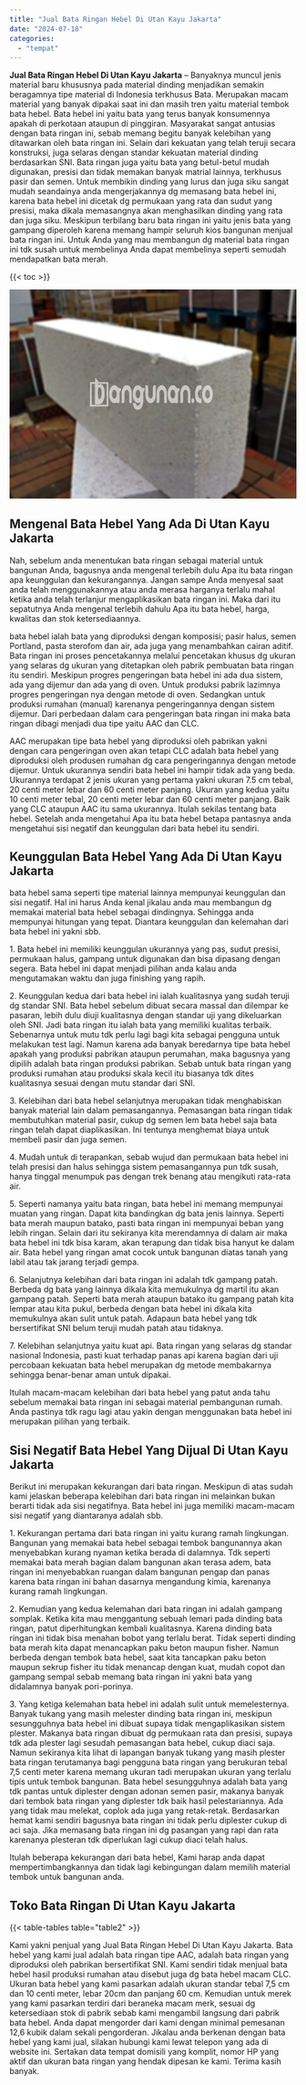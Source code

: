 ```yaml
---
title: "Jual Bata Ringan Hebel Di Utan Kayu Jakarta"
date: "2024-07-18"
categories: 
  - "tempat"
---
```


**Jual Bata Ringan Hebel Di Utan Kayu Jakarta** – Banyaknya muncul jenis material baru khususnya pada material dinding menjadikan semakin beragamnya tipe material di Indonesia terkhusus Bata. Merupakan macam material yang banyak dipakai saat ini dan masih tren yaitu material tembok bata hebel. Bata hebel ini yaitu bata yang terus banyak konsumennya apakah di perkotaan ataupun di pinggiran. Masyarakat sangat antusias dengan bata ringan ini, sebab memang begitu banyak kelebihan yang ditawarkan oleh bata ringan ini. Selain dari kekuatan yang telah teruji secara konstruksi, juga selaras dengan standar kekuatan material dinding berdasarkan SNI. Bata ringan juga yaitu bata yang betul-betul mudah digunakan, presisi dan tidak memakan banyak matrial lainnya, terkhusus pasir dan semen. Untuk membikin dinding yang lurus dan juga siku sangat mudah seandainya anda mengerjakannya dg memasang bata hebel ini, karena bata hebel ini dicetak dg permukaan yang rata dan sudut yang presisi, maka dikala memasangnya akan menghasilkan dinding yang rata dan juga siku. Meskipun terbilang baru bata ringan ini yaitu jenis bata yang gampang diperoleh karena memang hampir seluruh kios bangunan menjual bata ringan ini. Untuk Anda yang mau membangun dg material bata ringan ini tdk susah untuk membelinya Anda dapat membelinya seperti semudah mendapatkan bata merah.

{{< toc >}}

![Jual Bata Ringan Hebel Di Utan Kayu Jakarta](/images/jual-hebel-murah-30.png)

## Mengenal Bata Hebel Yang Ada Di Utan Kayu Jakarta

Nah, sebelum anda menentukan bata ringan sebagai material untuk bangunan Anda, bagusnya anda mengenal terlebih dulu Apa itu bata ringan apa keunggulan dan kekurangannya. Jangan sampe Anda menyesal saat anda telah menggunakannya atau anda merasa harganya terlalu mahal ketika anda telah terlanjur mengaplikasikan bata ringan ini. Maka dari itu sepatutnya Anda mengenal terlebih dahulu Apa itu bata hebel, harga, kwalitas dan stok ketersediaannya.

bata hebel ialah bata yang diproduksi dengan komposisi; pasir halus, semen Portland, pasta sterofom dan air, ada juga yang menambahkan cairan aditif. Bata ringan ini proses pencetakannya melalui pencetakan khusus dg ukuran yang selaras dg ukuran yang ditetapkan oleh pabrik pembuatan bata ringan itu sendiri. Meskipun progres pengeringan bata hebel ini ada dua sistem, ada yang dijemur dan ada yang di oven. Untuk produksi pabrik lazimnya progres pengeringan nya dengan metode di oven. Sedangkan untuk produksi rumahan (manual) karenanya pengeringannya dengan sistem dijemur. Dari perbedaan dalam cara pengeringan bata ringan ini maka bata ringan dibagi menjadi dua tipe yaitu AAC dan CLC.

AAC merupakan tipe bata hebel yang diproduksi oleh pabrikan yakni dengan cara pengeringan oven akan tetapi CLC adalah bata hebel yang diproduksi oleh produsen rumahan dg cara pengeringannya dengan metode dijemur. Untuk ukurannya sendiri bata hebel ini hampir tidak ada yang beda. Ukurannya terdapat 2 jenis ukuran yang pertama yakni ukuran 7.5 cm tebal, 20 centi meter lebar dan 60 centi meter panjang. Ukuran yang kedua yaitu 10 centi meter tebal, 20 centi meter lebar dan 60 centi meter panjang. Baik yang CLC ataupun AAC itu sama ukurannya. Itulah sekilas tentang bata hebel. Setelah anda mengetahui Apa itu bata hebel betapa pantasnya anda mengetahui sisi negatif dan keunggulan dari bata hebel itu sendiri.

## Keunggulan Bata Hebel Yang Ada Di Utan Kayu Jakarta

bata hebel sama seperti tipe material lainnya mempunyai keunggulan dan sisi negatif. Hal ini harus Anda kenal jikalau anda mau membangun dg memakai material bata hebel sebagai dindingnya. Sehingga anda mempunyai hitungan yang tepat. Diantara keunggulan dan kelemahan dari bata hebel ini yakni sbb.

1\. Bata hebel ini memiliki keunggulan ukurannya yang pas, sudut presisi, permukaan halus, gampang untuk digunakan dan bisa dipasang dengan segera. Bata hebel ini dapat menjadi pilihan anda kalau anda mengutamakan waktu dan juga finishing yang rapih.

2\. Keunggulan kedua dari bata hebel ini ialah kualitasnya yang sudah teruji dg standar SNI. Bata hebel sebelum dibuat secara massal dan dilempar ke pasaran, lebih dulu diuji kualitasnya dengan standar uji yang dikeluarkan oleh SNI. Jadi bata ringan itu ialah bata yang memiliki kualitas terbaik. Sebenarnya untuk mutu tdk perlu lagi bagi kita sebagai pengguna untuk melakukan test lagi. Namun karena ada banyak beredarnya tipe bata hebel apakah yang produksi pabrikan ataupun perumahan, maka bagusnya yang dipilih adalah bata ringan produksi pabrikan. Sebab untuk bata ringan yang produksi rumahan atau produksi skala kecil itu biasanya tdk dites kualitasnya sesuai dengan mutu standar dari SNI.

3\. Kelebihan dari bata hebel selanjutnya merupakan tidak menghabiskan banyak material lain dalam pemasangannya. Pemasangan bata ringan tidak membutuhkan material pasir, cukup dg semen lem bata hebel saja bata ringan telah dapat diaplikasikan. Ini tentunya menghemat biaya untuk membeli pasir dan juga semen.

4\. Mudah untuk di terapankan, sebab wujud dan permukaan bata hebel ini telah presisi dan halus sehingga sistem pemasangannya pun tdk susah, hanya tinggal menumpuk pas dengan trek benang atau mengikuti rata-rata air.

5\. Seperti namanya yaitu bata ringan, bata hebel ini memang mempunyai muatan yang ringan. Dapat kita bandingkan dg bata jenis lainnya. Seperti bata merah maupun batako, pasti bata ringan ini mempunyai beban yang lebih ringan. Selain dari itu sekiranya kita merendamnya di dalam air maka bata hebel ini tdk bisa karam, akan terapung dan tidak bisa hanyut ke dalam air. Bata hebel yang ringan amat cocok untuk bangunan diatas tanah yang labil atau tak jarang terjadi gempa.

6\. Selanjutnya kelebihan dari bata ringan ini adalah tdk gampang patah. Berbeda dg bata yang lainnya dikala kita memukulnya dg martil itu akan gampang patah. Seperti bata merah ataupun batako itu gampang patah kita lempar atau kita pukul, berbeda dengan bata hebel ini dikala kita memukulnya akan sulit untuk patah. Adapaun bata hebel yang tdk bersertifikat SNI belum teruji mudah patah atau tidaknya.

7\. Kelebihan selanjutnya yaitu kuat api. Bata ringan yang selaras dg standar nasional Indonesia, pasti kuat terhadap panas api karena bagian dari uji percobaan kekuatan bata hebel merupakan dg metode membakarnya sehingga benar-benar aman untuk dipakai.

Itulah macam-macam kelebihan dari bata hebel yang patut anda tahu sebelum memakai bata ringan ini sebagai material pembangunan rumah. Anda pastinya tdk ragu lagi atau yakin dengan menggunakan bata hebel ini merupakan pilihan yang terbaik.

## Sisi Negatif Bata Hebel Yang Dijual Di Utan Kayu Jakarta

Berikut ini merupakan kekurangan dari bata ringan. Meskipun di atas sudah kami jelaskan beberapa kelebihan dari bata ringan ini melainkan bukan berarti tidak ada sisi negatifnya. Bata hebel ini juga memiliki macam-macam sisi negatif yang diantaranya adalah sbb.

1\. Kekurangan pertama dari bata ringan ini yaitu kurang ramah lingkungan. Bangunan yang memakai bata hebel sebagai tembok bangunannya akan menyebabkan kurang nyaman ketika berada di dalamnya. Tdk seperti memakai bata merah bagian dalam bangunan akan terasa adem, bata ringan ini menyebabkan ruangan dalam bangunan pengap dan panas karena bata ringan ini bahan dasarnya mengandung kimia, karenanya kurang ramah lingkungan.

2\. Kemudian yang kedua kelemahan dari bata ringan ini adalah gampang somplak. Ketika kita mau menggantung sebuah lemari pada dinding bata ringan, patut diperhitungkan kembali kualitasnya. Karena dinding bata ringan ini tidak bisa menahan bobot yang terlalu berat. Tidak seperti dinding bata merah kita dapat menancapkan paku beton maupun fisher. Namun berbeda dengan tembok bata hebel, saat kita tancapkan paku beton maupun sekrup fisher itu tidak menancap dengan kuat, mudah copot dan gampang sempal sebab memang bata ringan ini yakni bata yang didalamnya banyak pori-porinya.

3\. Yang ketiga kelemahan bata hebel ini adalah sulit untuk memelesternya. Banyak tukang yang masih melester dinding bata ringan ini, meskipun sesungguhnya bata hebel ini dibuat supaya tidak mengaplikasikan sistem plester. Makanya bata ringan dibuat dg permukaan rata dan presisi, supaya tdk ada plester lagi sesudah pemasangan bata hebel, cukup diaci saja. Namun sekiranya kita lihat di lapangan banyak tukang yang masih plester bata ringan terutamanya bagi pengguna bata ringan yang berukuran tebal 7,5 centi meter karena memang ukuran tadi merupakan ukuran yang terlalu tipis untuk tembok bangunan. Bata hebel sesungguhnya adalah bata yang tdk pantas untuk diplester dengan adonan semen pasir, makanya banyak dari tembok bata ringan yang diplester tdk baik hasil pelestariannya. Ada yang tidak mau melekat, coplok ada juga yang retak-retak. Berdasarkan hemat kami sendiri bagusnya bata ringan ini tidak perlu diplester cukup di aci saja. Jika memasang bata ringan ini dg pasangan yang rapi dan rata karenanya plesteran tdk diperlukan lagi cukup diaci telah halus.

Itulah beberapa kekurangan dari bata hebel, Kami harap anda dapat mempertimbangkannya dan tidak lagi kebingungan dalam memilih material tembok untuk bangunan anda.

## Toko Bata Ringan Di Utan Kayu Jakarta

{{< table-tables table="table2" >}}

Kami yakni penjual yang Jual Bata Ringan Hebel Di Utan Kayu Jakarta. Bata hebel yang kami jual adalah bata ringan tipe AAC, adalah bata ringan yang diproduksi oleh pabrikan bersertifikat SNI. Kami sendiri tidak menjual bata hebel hasil produksi rumahan atau disebut juga dg bata hebel macam CLC. Ukuran bata hebel yang kami pasarkan adalah ukuran standar tebal 7,5 cm dan 10 centi meter, lebar 20cm dan panjang 60 cm. Kemudian untuk merek yang kami pasarkan terdiri dari beraneka macam merk, sesuai dg ketersediaan stok di pabrik sebab kami mengambil langsung dari pabrik bata hebel. Anda dapat mengorder dari kami dengan minimal pemesanan 12,6 kubik dalam sekali pengorderan. Jikalau anda berkenan dengan bata hebel yang kami jual, silakan hubungi kami lewat telepon yang ada di website ini. Sertakan data tempat domisili yang komplit, nomor HP yang aktif dan ukuran bata ringan yang hendak dipesan ke kami. Terima kasih banyak.
